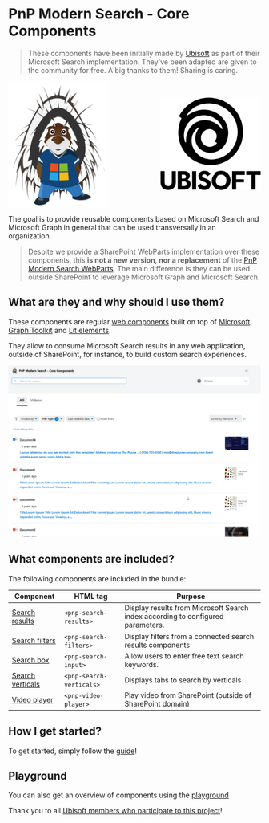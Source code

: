 # PnP Modern Search - Core Components

> These components have been initially made by [Ubisoft](https://www.ubisoft.com/) as part of their Microsoft Search implementation. They've been adapted are given to the community for free. A big thanks to them! Sharing is caring.

<div style="display:flex;align-items:center;justify-content:space-between">
    
   <img alt="PnP Logo" style="max-width: 200px;" src="./docs/assets/pnp.svg"/>

   <picture>
      <source media="(prefers-color-scheme: dark)" srcset="./docs/assets/ubisoft_stacked_logo_white.png">
      <source media="(prefers-color-scheme: light)" srcset="./docs/assets/ubisoft_stacked_logo_black.png">
      <img alt="Ubisoft Logo" style="max-width: 200px;" src="./docs/assets/ubisoft_stacked_logo_black.png"/>
   </picture>

</div>


The goal is to provide reusable components based on Microsoft Search and Microsoft Graph in general that can be used transversally in an organization.

> Despite we provide a SharePoint WebParts implementation over these components, this **is not a new version, nor a replacement** of the [PnP Modern Search WebParts](https://github.com/microsoft-search/pnp-modern-search). The main difference is they can be used outside SharePoint to leverage Microsoft Graph and Microsoft Search.

## What are they and why should I use them?

These components are regular [web components](https://developer.mozilla.org/en-US/docs/Web/Web_Components) built on top of [Microsoft Graph Toolkit](https://learn.microsoft.com/en-us/graph/toolkit/overview) and [Lit elements](https://lit.dev/docs/).

They allow to consume Microsoft Search results in any web application, outside of SharePoint, for instance, to build custom search experiences.

<p align="center">
   <img src="./docs/assets/components.png"/>
</p>

## What components are included?

The following components are included in the bundle:

| Component | HTML tag | Purpose |
| --------- | -------- | ------- |
| [Search results](https://azpnpmodernsearchcoresto.z9.web.core.windows.net/latest/index.html?path=/docs/components-search-search-results--usage-query) | `<pnp-search-results>` | Display results from Microsoft Search index according to configured parameters. |
| [Search filters](https://azpnpmodernsearchcoresto.z9.web.core.windows.net/latest/index.html?path=/docs/components-search-search-filters--usage) | `<pnp-search-filters>` | Display filters from a connected search results components |
| [Search box](https://azpnpmodernsearchcoresto.z9.web.core.windows.net/latest/index.html?path=/docs/components-search-search-box--usage) | `<pnp-search-input>` | Allow users to enter free text search keywords.
| [Search verticals](https://azpnpmodernsearchcoresto.z9.web.core.windows.net/latest/index.html?path=/docs/components-search-search-verticals--usage) | `<pnp-search-verticals>`  | Displays tabs to search by verticals |
| [Video player](https://azpnpmodernsearchcoresto.z9.web.core.windows.net/latest/index.html?path=/docs/components-misc-video-player--usage) | `<pnp-video-player>`  | Play video from SharePoint (outside of SharePoint domain) |

##  How I get started?

To get started, simply follow the [guide](https://microsoft-search.github.io/pnp-modern-search-core-components/development/getting_started/)!

## Playground

You can also get an overview of components using the [playground](https://azpnpmodernsearchcoresto.z9.web.core.windows.net/latest/index.html?path=/docs/introduction-getting-started--docs)

Thank you to all [Ubisoft members who participate to this project](https://microsoft-search.github.io/pnp-modern-search-core-components/thanks/)!